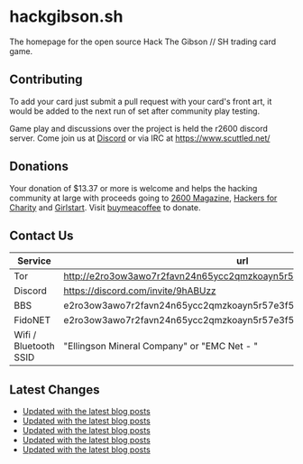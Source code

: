# hackgibson.sh
The homepage for the open source Hack The Gibson // SH trading card game.


## Contributing

To add your card just submit a pull request with your card's front art, it would be added to the next run of set after community play testing.

Game play and discussions over the project is held the r2600 discord server. Come join us at [Discord](https://discord.com/invite/9hABUzz) or via IRC at https://www.scuttled.net/


## Donations

Your donation of $13.37 or more is welcome and helps the hacking community at large with proceeds going to [2600 Magazine](https://2600.com/), [Hackers for Charity](https://hackersforcharity.org) and [Girlstart](https://girlstart.org).  Visit [buymeacoffee](https://www.buymeacoffee.com/hackgibson.sh) to donate.


## Contact Us

Service | url
-|-
Tor | http://e2ro3ow3awo7r2favn24n65ycc2qmzkoayn5r57e3f56nvjwdcgg32ad.onion
Discord | https://discord.com/invite/9hABUzz
BBS | e2ro3ow3awo7r2favn24n65ycc2qmzkoayn5r57e3f56nvjwdcgg32ad.onion:23
FidoNET | e2ro3ow3awo7r2favn24n65ycc2qmzkoayn5r57e3f56nvjwdcgg32ad.onion:24554
Wifi / Bluetooth SSID | "Ellingson Mineral Company" or "EMC Net - <fidonet address>"

## Latest Changes
<!-- BLOG-POST-LIST:START -->
- [Updated with the latest blog posts](https://github.com/DFW2600/hackgibson.sh/commit/ffa1428d4ecc9bf312a7bb9bc7a18f22af3c5392)
- [Updated with the latest blog posts](https://github.com/DFW2600/hackgibson.sh/commit/1938cff68b22af9b9c7065d898d0d21e92feabbf)
- [Updated with the latest blog posts](https://github.com/DFW2600/hackgibson.sh/commit/07a5afa3dbd3850306ad5b4aa4ee658fda562046)
- [Updated with the latest blog posts](https://github.com/DFW2600/hackgibson.sh/commit/46da1d05930e103e06220f771afabcaaf9463bed)
- [Updated with the latest blog posts](https://github.com/DFW2600/hackgibson.sh/commit/a15fc14d4dc02ad86a3b2ef2f40322f51202c621)
<!-- BLOG-POST-LIST:END -->
